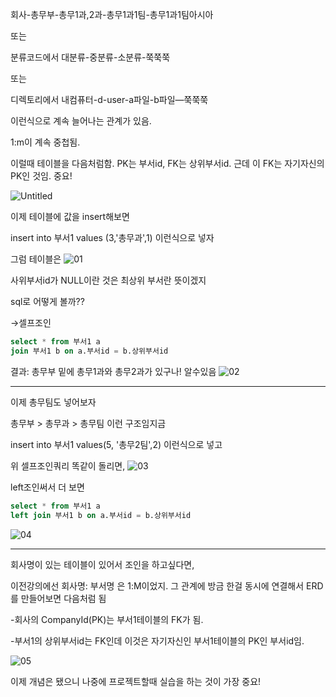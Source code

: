 회사-총무부-총무1과,2과-총무1과1팀-총무1과1팀아시아

또는

분류코드에서 대분류-중분류-소분류-쭉쭉쭉

또는

디렉토리에서 내컴퓨터-d-user-a파일-b파일—쭉쭉쭉

이런식으로 계속 늘어나는 관계가 있음.

1:m이 계속 중첩됨.

이럴때 테이블을 다음처럼함. PK는 부서id, FK는 상위부서id. 근데 이 FK는 자기자신의 PK인 것임. 중요!

![Untitled](https://user-images.githubusercontent.com/78577071/127800107-7bf3ade3-a17a-4b84-8eeb-6837227428e5.png)

이제 테이블에 값을 insert해보면

insert into 부서1 values (3,'총무과',1) 이런식으로 넣자

그럼 테이블은
![01](https://user-images.githubusercontent.com/78577071/127800112-9a08df7b-3db7-4cd2-8951-6f5687d47b89.png)


사위부서id가 NULL이란 것은 최상위 부서란 뜻이겠지

sql로 어떻게 볼까??

→셀프조인

```sql
select * from 부서1 a
join 부서1 b on a.부서id = b.상위부서id
```

결과: 총무부 밑에 총무1과와 총무2과가 있구나! 알수있음
![02](https://user-images.githubusercontent.com/78577071/127800123-988dafb1-73d6-4460-b93f-72b146312923.png)

---

이제 총무팀도 넣어보자

총무부 > 총무과 > 총무팀   이런 구조임지금

insert into 부서1 values(5, '총무2팀',2) 이런식으로 넣고 

위 셀프조인쿼리 똑같이 돌리면,
![03](https://user-images.githubusercontent.com/78577071/127800133-6f6f9a89-d139-41cf-a430-c728ecd309b7.png)


left조인써서 더 보면

```sql
select * from 부서1 a
left join 부서1 b on a.부서id = b.상위부서id
```

![04](https://user-images.githubusercontent.com/78577071/127800141-67fb9e0a-dbff-4990-936b-0e3413dd0f7f.png)

---

회사명이 있는 테이블이 있어서 조인을 하고싶다면,

이전강의에선 회사명: 부서명 은 1:M이었지. 그 관계에 방금 한걸 동시에 연결해서 ERD를 만들어보면 다음처럼 됨

-회사의 CompanyId(PK)는 부서1테이블의 FK가 됨.

-부서1의 상위부서id는 FK인데 이것은 자기자신인 부서1테이블의 PK인 부서id임.

![05](https://user-images.githubusercontent.com/78577071/127800151-34ff0748-0617-44c2-8fd7-40f500ef5d87.png)

이제 개념은 됐으니 나중에 프로젝트할때 실습을 하는 것이 가장 중요!
